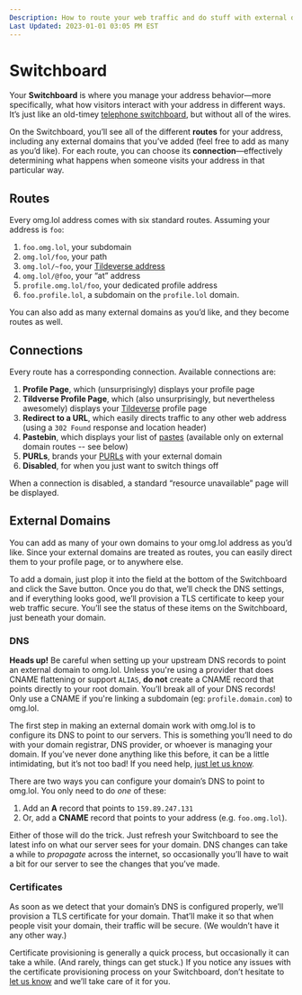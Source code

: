 ```yaml
---
Description: How to route your web traffic and do stuff with external domains  
Last Updated: 2023-01-01 03:05 PM EST
---
```


# Switchboard

Your **Switchboard** is where you manage your address behavior—more specifically, what how visitors interact with your address in different ways. It’s just like an old-timey [telephone switchboard](https://en.wikipedia.org/wiki/Telephone_switchboard), but without all of the wires.

On the Switchboard, you’ll see all of the different **routes** for your address, including any external domains that you’ve added (feel free to add as many as you’d like). For each route, you can choose its **connection**—effectively determining what happens when someone visits your address in that particular way.

## Routes

Every omg.lol address comes with six standard routes. Assuming your address is `foo`:

1. `foo.omg.lol`, your subdomain
2. `omg.lol/foo`, your path
3. `omg.lol/~foo`, your [Tildeverse address](/info/tildeverse)
4. `omg.lol/@foo`, your “at” address
5. `profile.omg.lol/foo`, your dedicated profile address
6. `foo.profile.lol`, a subdomain on the `profile.lol` domain.

You can also add as many external domains as you’d like, and they become routes as well.

## Connections

Every route has a corresponding connection. Available connections are:

1. **Profile Page**, which (unsurprisingly) displays your profile page
2. **Tildverse Profile Page**, which (also unsurprisingly, but nevertheless awesomely) displays your [Tildeverse](/info/tildeverse) profile page
3. **Redirect to a URL**, which easily directs traffic to any other web address (using a `302 Found` response and location header)
4. **Pastebin**, which displays your list of [pastes](/info/pastebin) (available only on external domain routes -- see below)
5. **PURLs**, brands your [PURLs](/info/purls) with your external domain
6. **Disabled**, for when you just want to switch things off

When a connection is disabled, a standard “resource unavailable” page will be displayed.

## External Domains

You can add as many of your own domains to your omg.lol address as you’d like. Since your external domains are treated as routes, you can easily direct them to your profile page, or to anywhere else.

To add a domain, just plop it into the field at the bottom of the Switchboard and click the Save button. Once you do that, we’ll check the DNS settings, and if everything looks good, we’ll provision a TLS certificate to keep your web traffic secure. You’ll see the status of these items on the Switchboard, just beneath your domain.

### DNS

<div class="container yellow-4-bg gray-9-fg">

<i class="fa-solid fa-fw fa-bone-break"></i> <strong>Heads up!</strong> Be careful when setting up your upstream DNS records to point an external domain to omg.lol. Unless you're using a provider that does CNAME flattening or support `ALIAS`, **do not** create a CNAME record that points directly to your root domain. You’ll break all of your DNS records! Only use a CNAME if you're linking a subdomain (eg: `profile.domain.com`) to omg.lol.

</div>

The first step in making an external domain work with omg.lol is to configure its DNS to point to our servers. This is something you’ll need to do with your domain registrar, DNS provider, or whoever is managing your domain. If you’ve never done anything like this before, it can be a little intimidating, but it’s not too bad! If you need help, [just let us know](/help/contact).

There are two ways you can configure your domain’s DNS to point to omg.lol. You only need to do _one_ of these:
	
1. Add an **A** record that points to `159.89.247.131`
2. Or, add a **CNAME** record that points to your address (e.g. `foo.omg.lol`).

Either of those will do the trick. Just refresh your Switchboard to see the latest info on what our server sees for your domain. DNS changes can take a while to _propagate_ across the internet, so occasionally you’ll have to wait a bit for our server to see the changes that you’ve made.

### Certificates

As soon as we detect that your domain’s DNS is configured properly, we’ll provision a TLS certificate for your domain. That’ll make it so that when people visit your domain, their traffic will be secure. (We wouldn’t have it any other way.)

Certificate provisioning is generally a quick process, but occasionally it can take a while. (And rarely, things can get stuck.) If you notice any issues with the certificate provisioning process on your Switchboard, don’t hesitate to [let us know](/help/contact) and we’ll take care of it for you.
